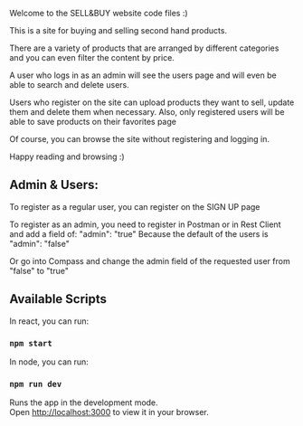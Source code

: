 Welcome to the SELL&BUY website code files :)

This is a site for buying and selling second hand products.

There are a variety of products that are arranged by different categories and you can even filter the content by price.

A user who logs in as an admin will see the users page and will even be able to search and delete users.

Users who register on the site can upload products they want to sell, update them and delete them when necessary.
Also, only registered users will be able to save products on their favorites page

Of course, you can browse the site without registering and logging in.

Happy reading and browsing :)


## Admin & Users:
To register as a regular user, you can register on the SIGN UP page

To register as an admin, you need to register in Postman or in Rest Client and add a field of:
"admin": "true"
Because the default of the users is "admin": "false"

Or go into Compass and change the admin field of the requested user from "false" to "true"



## Available Scripts
In react, you can run:
### `npm start`

In node, you can run:
### `npm run dev`

Runs the app in the development mode.\
Open [http://localhost:3000](http://localhost:3000) to view it in your browser.



 
